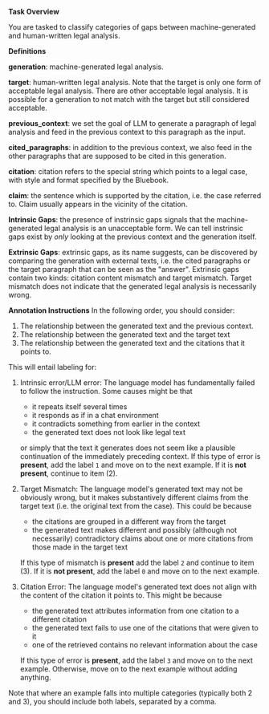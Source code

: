 **Task Overview**

You are tasked to classify categories of gaps between machine-generated and human-written legal analysis. 

**Definitions**

**generation**: machine-generated legal analysis.

**target**: human-written legal analysis. Note that the target is only one form of acceptable legal analysis. There are other acceptable legal analysis. It is possible for a generation to not match with the target but still considered acceptable.

**previous_context**: we set the goal of LLM to generate a paragraph of legal analysis and feed in the previous context to this paragraph as the input.

**cited_paragraphs**: in addition to the previous context, we also feed in the other paragraphs that are supposed to be cited in this generation.

**citation**: citation refers to the special string which points to a legal case, with style and format specified by the Bluebook.

**claim**: the sentence which is supported by the citation, i.e. the case referred to. Claim usually appears in the vicinity of the citation.

**Intrinsic Gaps**: the presence of instrinsic gaps signals that the machine-generated legal analysis is an unacceptable form. We can tell instrinsic gaps exist by _only_ looking at the previous context and the generation itself.

**Extrinsic Gaps**: extrinsic gaps, as its name suggests, can be discovered by comparing the generation with external texts, i.e. the cited paragraphs or the target paragraph that can be seen as the "answer". Extrinsic gaps contain two kinds: citation content mismatch and target mismatch. Target mismatch does not indicate that the generated legal analysis is necessarily wrong.

**Annotation Instructions**
In the following order, you should consider:
1. The relationship between the generated text and the previous context.
2. The relationship between the generated text and the target text
3. The relationship between the generated text and the citations that it points to.

This will entail labeling for:

1. Intrinsic error/LLM error: The language model has fundamentally failed to follow the instruction. Some causes might be that
    - it repeats itself several times
    - it responds as if in a chat environment
    - it contradicts something from earlier in the context
    - the generated text does not look like legal text

    or simply that the text it generates does not seem like a plausible continuation of the immediately preceding context. If this type of error is **present**, add the label `1` and move on to the next example. If it is **not present**, continue to item (2).

1. Target Mismatch: The language model's generated text may not be obviously wrong, but it makes substantively different claims from the target text (i.e. the original text from the case). This could be because
    - the citations are grouped in a different way from the target
    - the generated text makes different and possibly (although not necessarily) contradictory claims about one or more citations from those made in the target text

    If this type of mismatch is **present** add the label `2` and continue to item (3). If it is **not present**, add the label `0` and move on to the next example.

3. Citation Error: The language model's generated text does not align with the content of the citation it points to. This might be because
   - the generated text attributes information from one citation to a different citation
   - the generated text fails to use one of the citations that were given to it
   - one of the retrieved contains no relevant information about the case

    If this type of error is **present**, add the label `3` and move on to the next example. Otherwise, move on to the next example without adding anything.

Note that where an example falls into multiple categories (typically both 2 and 3), you should include both labels, separated by a comma.